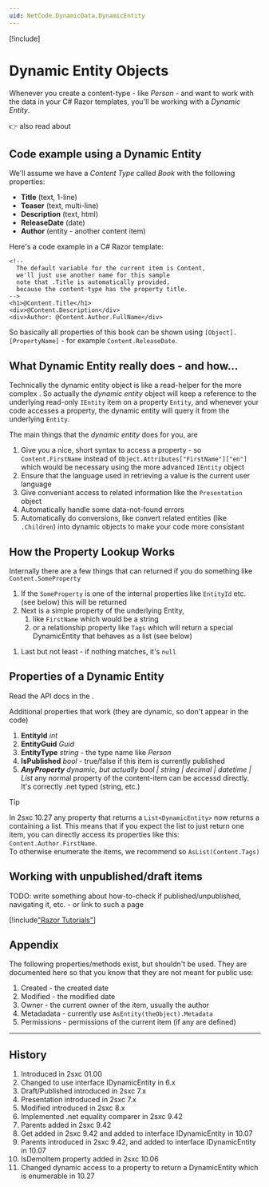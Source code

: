 ```yaml
---
uid: NetCode.DynamicData.DynamicEntity
---
```


[!include[](~/basics/stack/_shared-float-summary.md)]
<style>.context-box-summary .data-all { visibility: visible; } </style>

# Dynamic Entity Objects

Whenever you create a content-type - like _Person_ - and want to work with the data in your C# Razor templates, you'll be working with a _Dynamic Entity_. 

👉 also read about [](xref:NetCode.DynamicCode.AsDynamic)

## Code example using a Dynamic Entity

We'll assume we have a _Content Type_ called *Book* with the following properties:
* **Title** (text, 1-line)
* **Teaser** (text, multi-line)
* **Description** (text, html)
* **ReleaseDate** (date)
* **Author** (entity - another content item)

Here's a code example in a C# Razor template:

```razor
<!--
  The default variable for the current item is Content, 
  we'll just use another name for this sample
  note that .Title is automatically provided, 
  because the content-type has the property title. 
-->
<h1>@Content.Title</h1>
<div>@Content.Description</div>
<div>Author: @Content.Author.FullName</div>
```
So basically all properties of this book can be shown using `[Object].[PropertyName]` - for example `Content.ReleaseDate`.

## What Dynamic Entity really does - and how...

Technically the dynamic entity object is like a read-helper for the more complex [](xref:ToSic.Eav.Data.IEntity). So actually the _dynamic entity_ object will keep a reference to the underlying read-only `IEntity` item on a property `Entity`, and whenever your code accesses a property, the dynamic entity will query it from the underlying `Entity`.

The main things that the _dynamic entity_ does for you, are

1. Give you a nice, short syntax to access a property - so `Content.FirstName` instead of `Object.Attributes["FirstName"]["en"]` which would be necessary using the more advanced `IEntity` object
2. Ensure that the language used in retrieving a value is the current user language
3. Give conveniant access to related information like the `Presentation` object
4. Automatically handle some data-not-found errors
5. Automatically do conversions, like convert related entities (like `.Children`) into dynamic objects to make your code more consistant  

## How the Property Lookup Works

Internally there are a few things that can returned if you do something like `Content.SomeProperty`

1. If the `SomeProperty` is one of the internal properties like `EntityId` etc. (see below) this will be returned
1. Next is a simple property of the underlying Entity, 
    1. like `FirstName` which would be a string
    1. or a relationship property like `Tags` which will return a special DynamicEntity that behaves as a list (see below)
<!-- 1. _if the entity is a list_ (for example the result of `var tags = Content.Tags`) then going deeper like `tags.Name` has the following behavior
    1. If the Tags-list had anything, then it will try to find a match on the first item according to these rules. _new in v10.27_
    1. If up till then nothing was found, it will check if any of the items in the list has that `Title` property. This lets you write `Tags.Webdesign.Name` _new in v12.04_ -->
1. Last but not least - if nothing matches, it's `null`

## Properties of a Dynamic Entity

Read the API docs in the [](xref:ToSic.Sxc.Data.IDynamicEntity).

Additional properties that work (they are dynamic, so don't appear in the code)

1. **EntityId** _int_
1. **EntityGuid** _Guid_
1. **EntityType** _string_ - the type name like _Person_
1. **IsPublished** _bool_ - true/false if this item is currently published
1. **_AnyProperty_** _dynamic, but actually bool | string | decimal | datetime | List<DynamicEntity>_ any normal property of the content-item can be accessd directly. It's correctly .net typed (string, etc.)

> [!TIP]
> In 2sxc 10.27 any property that returns a `List<DynamicEntity>` now returns a [](xref:ToSic.Sxc.Data.IDynamicEntity) containing a list. 
> This means that if you expect the list to just return one item, you can directly access its properties like this:  
> `Content.Author.FirstName`.  
> To otherwise enumerate the items, we recommend [](xref:ToSic.Sxc.Code.DynamicCode.AsList(System.Object)) so `AsList(Content.Tags)`

## Working with unpublished/draft items
TODO: write something about how-to-check if published/unpublished, navigating it, etc. - or link to such a page


[!include["Razor Tutorials"](~/shared/tutorials/razor.md)]

## Appendix

The following properties/methods exist, but shouldn't be used. They are documented here so that you know that they are not meant for public use:

1. Created - the created date
1. Modified - the modified date
3. Owner - the current owner of the item, usually the author
1. Metadadata - currently use `AsEntity(theObject).Metadata`
4. Permissions - permissions of the current item (if any are defined)

---

## History

1. Introduced in 2sxc 01.00
1. Changed to use interface IDynamicEntity in 6.x
1. Draft/Published introduced in 2sxc 7.x
1. Presentation introduced in 2sxc 7.x
1. Modified introduced in 2sxc 8.x
1. Implemented .net equality comparer in 2sxc 9.42
1. Parents added in 2sxc 9.42
1. Get added in 2sxc 9.42 and added to interface IDynamicEntity in 10.07
1. Parents introduced in 2sxc 9.42, and added to interface IDynamicEntity in 10.07
1. IsDemoItem property added in 2sxc 10.06
1. Changed dynamic access to a property to return a DynamicEntity which is enumerable in 10.27
